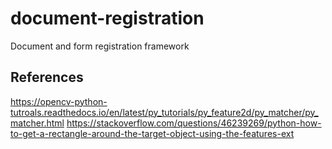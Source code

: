 # document-registration
Document and form registration framework


## References
https://opencv-python-tutroals.readthedocs.io/en/latest/py_tutorials/py_feature2d/py_matcher/py_matcher.html
https://stackoverflow.com/questions/46239269/python-how-to-get-a-rectangle-around-the-target-object-using-the-features-ext